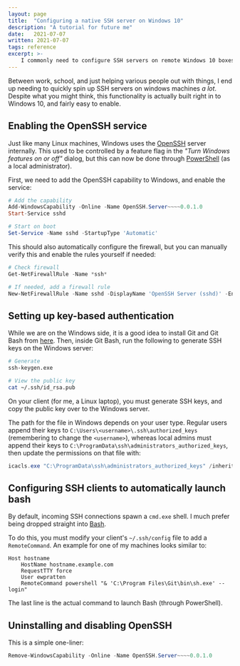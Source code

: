 ```yaml
---
layout: page
title:  "Configuring a native SSH server on Windows 10"
description: "A tutorial for future me"
date:   2021-07-07
written: 2021-07-07 
tags: reference
excerpt: >-
    I commonly need to configure SSH servers on remote Windows 10 boxes. This post covers the whole process.
---
```


Between work, school, and just helping various people out with things, I end up needing to quickly spin up SSH servers on windows machines *a lot*. Despite what you might think, this functionality is actually built right in to Windows 10, and fairly easy to enable.

## Enabling the OpenSSH service

Just like many Linux machines, Windows uses the [OpenSSH](https://www.openssh.com/) server internally. This used to be controlled by a feature flag in the *"Turn Windows features on or off"* dialog, but this can now be done through [PowerShell](https://en.wikipedia.org/wiki/PowerShell) (as a local administrator).

First, we need to add the OpenSSH capability to Windows, and enable the service:

```powershell
# Add the capability
Add-WindowsCapability -Online -Name OpenSSH.Server~~~~0.0.1.0
Start-Service sshd

# Start on boot
Set-Service -Name sshd -StartupType 'Automatic'
```

This should also automatically configure the firewall, but you can manually verify this and enable the rules yourself if needed:

```powershell
# Check firewall
Get-NetFirewallRule -Name *ssh*

# If needed, add a firewall rule
New-NetFirewallRule -Name sshd -DisplayName 'OpenSSH Server (sshd)' -Enabled True -Direction Inbound -Protocol TCP -Action Allow -LocalPort 22
```

## Setting up key-based authentication

While we are on the Windows side, it is a good idea to install Git and Git Bash from [here](https://git-scm.com/downloads). Then, inside Git Bash, run the following to generate SSH keys on the Windows server:

```sh
# Generate
ssh-keygen.exe

# View the public key
cat ~/.ssh/id_rsa.pub
```

On your client (for me, a Linux laptop), you must generate SSH keys, and copy the public key over to the Windows server.

The path for the file in Windows depends on your user type. Regular users append their keys to `C:\Users\<username>\.ssh\authorized_keys` (remembering to change the `<username>`), whereas local admins must append their keys to `C:\ProgramData\ssh\administrators_authorized_keys`, then update the permissions on that file with:

```powershell
icacls.exe "C:\ProgramData\ssh\administrators_authorized_keys" /inheritance:r /grant "Administrators:F" /grant "SYSTEM:F"
```

## Configuring SSH clients to automatically launch bash

By default, incoming SSH connections spawn a `cmd.exe` shell. I much prefer being dropped straight into [Bash](https://en.wikipedia.org/wiki/Bash_(Unix_shell)).

To do this, you must modify your client's `~/.ssh/config` file to add a `RemoteCommand`. An example for one of my machines looks similar to:

```
Host hostname
	HostName hostname.example.com
	RequestTTY force
	User ewpratten
	RemoteCommand powershell "& 'C:\Program Files\Git\bin\sh.exe' --login"
```

The last line is the actual command to launch Bash (through PowerShell).

## Uninstalling and disabling OpenSSH

This is a simple one-liner:

```powershell
Remove-WindowsCapability -Online -Name OpenSSH.Server~~~~0.0.1.0
```
